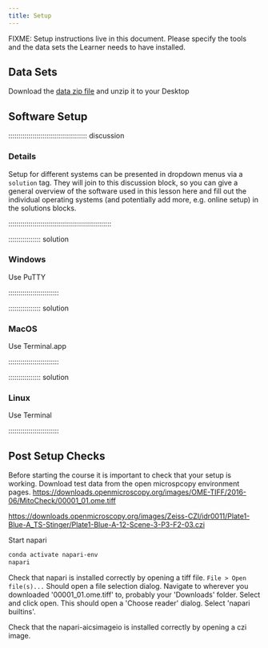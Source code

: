 ```yaml
---
title: Setup
---
```


FIXME: Setup instructions live in this document. Please specify the tools and
the data sets the Learner needs to have installed.

## Data Sets

<!--
FIXME: place any data you want learners to use in `episodes/data` and then use
       a relative link ( [data zip file](data/lesson-data.zip) ) to provide a
       link to it, replacing the example.com link.
-->
Download the [data zip file](https://example.com/FIXME) and unzip it to your Desktop

## Software Setup

::::::::::::::::::::::::::::::::::::::: discussion

### Details

Setup for different systems can be presented in dropdown menus via a `solution`
tag. They will join to this discussion block, so you can give a general overview
of the software used in this lesson here and fill out the individual operating
systems (and potentially add more, e.g. online setup) in the solutions blocks.

:::::::::::::::::::::::::::::::::::::::::::::::::::

:::::::::::::::: solution

### Windows

Use PuTTY

:::::::::::::::::::::::::

:::::::::::::::: solution

### MacOS

Use Terminal.app

:::::::::::::::::::::::::


:::::::::::::::: solution

### Linux

Use Terminal

:::::::::::::::::::::::::

## Post Setup Checks

Before starting the course it is important to check that your setup is working. 
Download test data from the open microspcopy environment pages.
https://downloads.openmicroscopy.org/images/OME-TIFF/2016-06/MitoCheck/00001_01.ome.tiff

https://downloads.openmicroscopy.org/images/Zeiss-CZI/idr0011/Plate1-Blue-A_TS-Stinger/Plate1-Blue-A-12-Scene-3-P3-F2-03.czi

Start napari
```bash
conda activate napari-env
napari
```
Check that napari is installed correctly by opening a tiff file.
`File > Open file(s)...`
Should open a file selection dialog. Navigate to wherever you downloaded '00001_01.ome.tiff' to, probably your 'Downloads' folder. Select and click open. This should open a 'Choose reader' dialog. Select 'napari builtins'.

Check that the napari-aicsimageio is installed correctly by opening a czi image.



